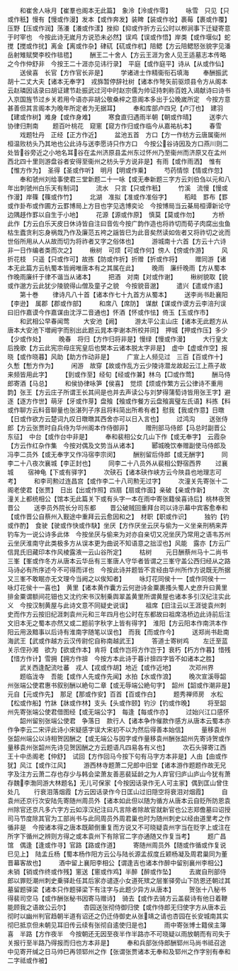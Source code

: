 <!-- { "loadSidebar": true } -->
　　和崔舍人咏月【崔羣也阁本无此篇】　象泠【泠或作零】
　　咏雪　只见【只或作秖】慢有【慢或作漫】发本【或作奔发】装睥【装或作妆】裹莓【裹或作覆】压野【压或作润】荡瀁【瀁或作漾】挫抑【抑或作折方云公时以栁涧事下迁疑寄意于时宰也　今按此诗无嵗月方说恐未必然】误鸡【误或作悟】岸类【或作堰似】蛇搅【搅或作扰】离金【离或作杂】硉矹【矹或作杌】陪鳃【方云陪鳃怒张貌字见潘岳射雉赋樊李校作毰毸】
　　酬王二十舍人【方云王涯为舍人见王适墓志本传略之今作仲舒非　今按王二十涯亦见讳行录】　平庭【或作庭平】诗从【从或作仙】
　　送侯喜　长官【方作官长非是】
　　学诸进士作精衞衔石填海
　　奉酬振武胡十二丈大夫【诸本无奉字】　戎旆暂停辞社树【诸本作弩矢前驱烦县令方从阁本云赵璘因话录曰胡证建节赴振武过河中时赵宗儒为帅证持刺称百姓入谒献诗曰诗书入京国旌节过乡关若用今语亦非胡公敬桑梓之意阁本多出于公晚嵗所定　今按方意甚善但其言阁本为晚年所定者为无据耳】
　　奉和库部卢四兄【卢汀也】　建羽【建或作树】难身【或作身难】
　　寒食直归遇雨半朝【朝或作晴】
　　送李六协律归荆南
　　题百叶桃花　窥窻【窥方作归或作临今从嘉祐杭本】
　　春雪
　　戏题牡丹　正经【正方作近】
　　盆池五首　方口【方一作枋方云唐属衞州桓温败枋头乃其地也公此诗与送李愿诗只作方口　今按公谷诗因及方口燕川则二处皆谷旁近之小地名耳谷在孟州济原县盂州东过怀州乃至衞州而济原又在孟州西北四十里则游盘谷者安得至衞州之枋头乎方说非是】有雨【或作雨洒】　惟有【惟方作为】　圣得【圣或作听】　明月【明或作乗】
　　芍药情惊【情或作忽】
　　奉和虢州刘给事使君三堂新题二十一咏【或无奉新题三字方云刘伯刍以元和八年出刺虢州白乐天有制词】
　　流水　只言【只或作秖】
　　竹溪　流慢【慢或作漫】岸篠【篠或作竹】
　　北湖　准拟【准或作准俗字】
　　稻畦　罫布【罫或作卦布或作圃方云罫博局上方目也字见选博奕论　今按博局当云棊局桓谭新论守边隅趍作罫以自生于小地】
　　花源【源或作原】　慎莫【莫或作勿】
　　方桥　此作【方云白乐天皮日休诗皆自注曰音佐今按广韵作造也将祚切而荀子肉腐出虫鱼枯生蠹贪利忘身祸烖乃作及廉范五袴之謡皆巳为此音矣然读如佐者又将祚切之讹而世俗所用从人从故而切为将祚者又字之俗体也】
　　游城南十六首【方云十六诗非一日作编者类而次之】
　　楸树　可烦【可或作何】傍人【傍或作游】
　　风折花枝　只遥【只或作可】故拣【防或作折】折赠【折或作将】
　　赠同游【诸本无此篇方云杭蜀本皆阙唯唐本有之其属在此】
　　晚雨　廉纤晚雨【方从蜀本作晚雨廉纤于律不谐当从诸本】
　　把酒　对南【对或作谢】
　　楸树貌取【貌或作邈方云此犹少陵貌得山僧及童子之貌　今按貌音邈】
　　遣兴【遣或作逺】
　　第十巻
　　律诗凡八十首【诸本作七十九首方从蜀本】
　　送李尚书赴襄阳【李逊】　属郡【郡或作部】
　　和席八【席防】　谋猷【谋或作谟方云李涪刋误曰旧作嘉谟今作嘉谋由沈浮二音通也】怀酒【怀或作怯】倚玉【玉或作市】
　　和武相公早春闻莺
　　大安池【阙】
　　游太平公主山庄【诸本无此题方从唐本大安池下増阙字而别出此题云晁本李谢本所校并同】　押城【押或作压】多少【少或作处】
　　晚春　将归【方作归将非是】慢绿【慢或作漫】
　　大行皇太后挽歌【方云此宪宗母庄宪皇后也樊本云诸本脱太字非是】　虚中【虚或作空】报晓【或作晓暮】风助【助方作动非是】
　　广宣上人频见过　三百【百或作十】久慙【慙方作为】
　　闲游　故穿【故或作乱方云少陵诗潜龙故起云江上燕子故来频皆用此字】
　　【到或作至】经旬【经或作兼】林乌【□或作莺】
　　酬马侍郎寄酒【马总】
　　和侯协律咏笋【侯喜】　觉烦【烦或作繁方云公律诗不重用韵】张王【方云庄子所谓王长其间是也并去声读公与刘梦得蒲萄诗皆用张王字】避逐【逐方作世】萌牙【牙或作芽】盘飱【飱或作餐方云盘飱寘璧左氏语】料拣【料或作聊方云料音聊量也张湛列子序且将料简出所希有者】慰我【我或作意】日暾【日或作欲方云楚词九叹日暾暾其西舍亦可以日入言也】
　　过鸿沟
　　送张侍郎【方云张贾时自兵侍为华州阁本作侍御非】
　　赠刑部马侍郎【马总时副晋公东征】　中台【或作台中非是】
　　奉和裴相公女几山下作【或无奉字】　云霞杂【方云作红杂作集　今按对偶及文势当从诸本】
　　郾城晚饮奉赠副使马侍郎及冯李二员外【或无奉字又作冯宿李宗闵】
　　酬别留后侍郎【或无酬字】
　　同李二十八夜次襄城【李正封也】
　　同李二十八员外从裴相公野宿西界
　　过襄城
　　宿神龟【下或有驿字】
　　次硖石【诸本硖作峡方云今陜县也地理志可考】
　　和李司勲过连昌宫【或作李二十八司勲无过字】
　　次潼关先寄张十二阁老使君【张贾】　日出【出或作照】四扇【扇或作面】亲破【亲或作新】
　　次潼关上都统相公【馆本无此篇关下或有头字一本在雨中寄张籍侯喜诗后】桃林夜贺晋公
　　送李员外院长分司东都
　　晋公破贼回重拜台司以诗示幕中宾客愈奉和【或作晋公自蔡州入觐途中重拜云云愈因和之】　材职【职或作识】
　　独钓【钓或作酌】　食驶【驶或作快或作駃】坐厌【方作厌坐云厌与偷为一义坐亲刑柄来弄钓车为一说公诗多此体　今按坐厌与偷来为对亦自亲切又况坐厌乃常用之语韦苏州云坐厌淮南守此类极多方从误本更为曲说不知语意之拙涩也】风能　露亦【方云广信晁氏旧藏印本作风棱露液一云山谷所定】
　　枯树
　　元日酬蔡州马十二尚书　三峯【峯或作冬方从唐本云华岳有三峯唐人守华者皆谓之三峯守盖公西归经从之路马诗必有所序述今不可得而详也　今按此诗并题皆不言经由华州所作方说既无所据又三峯不敢眠亦无文理今当阙之以俟知者】
　　咏灯花同侯十一【或作同侯十一咏灯花侯十一喜也】　黄里【诸本黄作囊方云何逊诗金粟裹搔头蜀人史彦升曰黄里排金粟谓额间花钿也又沈约宋书汉制乗舆翠盖黄里所谓黄屋也诸本多引汉纪注实此义　今按汉制黄屋与此诗文意不同疑史说误】
　　祖席【旧注云以王涯徙袁州刺史而作方云按旧纪涯刺袁州元和三年四月也公时在东都故曰祖席洛桥边此诗前后注文旧本无之蜀本亦然又或二题前字秋字上皆有得字】　淮阳【方云阳本作南洪本作阳云用汲黯事以后诗有淮南字随笔以误也】　而我【而或作今】
　　送郑尚书赴南海武王【武或作越方云汉传尉佗自称南越武王】
　　答道士寄树鸡
　　左迁至蓝关示侄孙湘　欲为【欲或作本】肯将【或作岂将方作岂于】衰朽【朽方作暮】惜残【惜方作计】雪拥【拥方作揜　今按方本此诗于暮计揜四字皆不如诸本之胜】
　　武关西逢配流吐蕃　戎人【戎或作胡】地近【或作近地】
　　次邓州界
　　题临泷寺　吾能【或作人先或作先闻】水拍【水或作浪】
　　晚次宣溪辱韶州张端公使君惠书叙别酬以絶句二章【或无辱端公絶句字】　韶州【韶或作潮非是】元自【元或作先】　那足【那或作安】百首【百或作白】
　　题秀禅师房　水松【松或作船】竹牀【牀或作林】支头【头或作颐】钓沙【钓或作晚】
　　将至韶州先寄张端公使君借图经【或无端公字】　每逢【每或作亦】
　　过始兴江口感怀
　　韶州留别张端公使君　争落日　款行人【诸本争作催款作感方从唐本云蜀本亦作争李云二宋评此诗小宋疑感字误大宋初不以为然后得善本始信】
　　量移袁州张韶州端公以诗相贺因酬之【或无端公与因字或作量移袁州酬张韶州先寄诗贺或作量移袁州张韶州先诗见贺因酬之方云题语凡四易各有义也】
　　次石头驿寄江西王十中丞阁老【仲舒】　试回【方作回马今按下句有马字方本非是】人由【由或作犹】风江【或作江风】
　　游西林寺题萧二兄郎中旧堂【诸本游作题题作故无兄字及注方云萧二存也存少与韩会梁萧友善恶裴延龄之为人弃官归庐山庐山今犹有萧存魏李渤同游大林题名】无儿可保家【今按因话录作无人可主家】偶到匡山曾住处几
　　行衰泪落烟霞【方云因话录作今日匡山过旧隠空将衰泪对烟霞】
　　自袁州还京行次安陆先寄随州周员外【诸本如此但以随为循方从唐本云自贬所防恩袁州除官还京凡多六字方云如淳汉纪注曰凡言除者除故官就新官也公志郑儋墓曰诏授司马节度除其官为工部尚书与此同周员外周君巢也时为随州刺史以经由道里考之作循非是　今按诸本得之唐本既颠倒重复而方说又不可晓疑袁州字当在贬字上或注在所字下循州之辨则方得之或本袁州下有除官二字亦通随又作复当考】
　　题广昌馆　偶逢【逢或作寻】官路【路或作道】
　　寄随州周员外【随或作循或作复说巳见上】　陆孟丘杨【蜀本杨作阳方云公与陆长源孟叔度丘颖杨凝及周君巢同为董晋幕客故也】
　　酒中留上襄阳李相公【谓逢吉也诸本作醉中留别襄州李相公】　未销【销或作终或作残】窻送【窻或作鸡】半醉【醉或作坠】
　　去嵗自刑部侍郎以罪贬潮州刺史乗驿赴任其后家亦谴逐小女道死殡之层峯驿旁山下防恩还朝过其墓留题驿梁【诸本只作题驿梁下有注字与此题少异方从唐本】
　　贺张十八秘书得裴司空马【或作酬张秘书因寄马赠诗】　骑去【或作去骑方云盖裴诗有他日着鞭能顾我之语故公云尔】
　　杏园送张彻侍御归使【或作侍郎无归使字方从唐本云彻时以幽州判官趋朝半道有诏还之仍迁侍御史从张靖之请也杏园在长安城南其实彻巳抵京但未朝见耳旧传云续有张彻自逺使归是也】
　　雨中寄张博士籍侯主簿喜　半路【方作夜半　今按朝还无因至夜半作半路亦不可晓疑以雨放朝而有司失于关报行至半路乃得报而归也方本非是】
　　奉和兵部张侍郎酬郓州马尚书祗召途中见寄开缄之日马帅巳再领郓州之作【张谓张贾诸本无奉和及郓州之作字别有奉和二字祗或作被】
